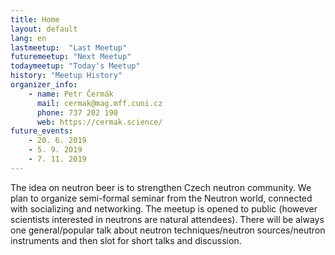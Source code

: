 ```yaml
---
title: Home
layout: default
lang: en
lastmeetup:  "Last Meetup"
futuremeetup: "Next Meetup"
todaymeetup: "Today's Meetup"
history: "Meetup History"
organizer_info:
    - name: Petr Čermák
      mail: cermak@mag.mff.cuni.cz
      phone: 737 202 190
      web: https://cermak.science/
future_events:
    - 20. 6. 2019
    - 5. 9. 2019
    - 7. 11. 2019
---
```

The idea on neutron beer is to strengthen Czech neutron community. We plan to organize semi-formal seminar from the Neutron world, connected with socializing and networking. The meetup is opened to public (however scientists interested in neutrons are natural attendees). There will be always one general/popular talk about neutron techniques/neutron sources/neutron instruments and then slot for short talks and discussion.